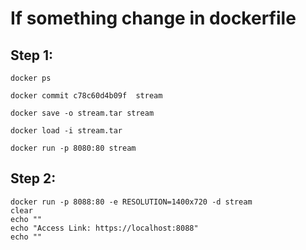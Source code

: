 # If something change in dockerfile

## Step 1:

```
docker ps
```

```
docker commit c78c60d4b09f  stream
```
```
docker save -o stream.tar stream
```
```
docker load -i stream.tar
```
```
docker run -p 8080:80 stream
```

## Step 2:

```
docker run -p 8088:80 -e RESOLUTION=1400x720 -d stream
clear
echo ""
echo "Access Link: https://localhost:8088"
echo ""
```
